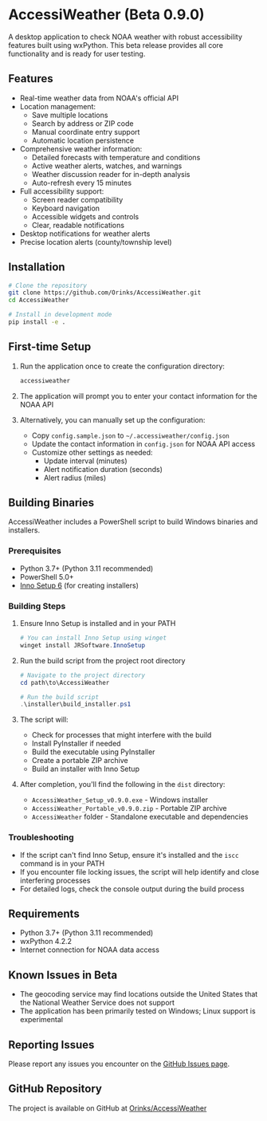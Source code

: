 # AccessiWeather (Beta 0.9.0)

A desktop application to check NOAA weather with robust accessibility features built using wxPython. This beta release provides all core functionality and is ready for user testing.

## Features

- Real-time weather data from NOAA's official API
- Location management:
  - Save multiple locations
  - Search by address or ZIP code
  - Manual coordinate entry support
  - Automatic location persistence
- Comprehensive weather information:
  - Detailed forecasts with temperature and conditions
  - Active weather alerts, watches, and warnings
  - Weather discussion reader for in-depth analysis
  - Auto-refresh every 15 minutes
- Full accessibility support:
  - Screen reader compatibility
  - Keyboard navigation
  - Accessible widgets and controls
  - Clear, readable notifications
- Desktop notifications for weather alerts
- Precise location alerts (county/township level)

## Installation

```bash
# Clone the repository
git clone https://github.com/Orinks/AccessiWeather.git
cd AccessiWeather

# Install in development mode
pip install -e .
```

## First-time Setup

1. Run the application once to create the configuration directory:
   ```bash
   accessiweather
   ```

2. The application will prompt you to enter your contact information for the NOAA API

3. Alternatively, you can manually set up the configuration:
   - Copy `config.sample.json` to `~/.accessiweather/config.json`
   - Update the contact information in `config.json` for NOAA API access
   - Customize other settings as needed:
     - Update interval (minutes)
     - Alert notification duration (seconds)
     - Alert radius (miles)

## Building Binaries

AccessiWeather includes a PowerShell script to build Windows binaries and installers.

### Prerequisites

- Python 3.7+ (Python 3.11 recommended)
- PowerShell 5.0+
- [Inno Setup 6](https://jrsoftware.org/isdl.php) (for creating installers)

### Building Steps

1. Ensure Inno Setup is installed and in your PATH
   ```powershell
   # You can install Inno Setup using winget
   winget install JRSoftware.InnoSetup
   ```

2. Run the build script from the project root directory
   ```powershell
   # Navigate to the project directory
   cd path\to\AccessiWeather

   # Run the build script
   .\installer\build_installer.ps1
   ```

3. The script will:
   - Check for processes that might interfere with the build
   - Install PyInstaller if needed
   - Build the executable using PyInstaller
   - Create a portable ZIP archive
   - Build an installer with Inno Setup

4. After completion, you'll find the following in the `dist` directory:
   - `AccessiWeather_Setup_v0.9.0.exe` - Windows installer
   - `AccessiWeather_Portable_v0.9.0.zip` - Portable ZIP archive
   - `AccessiWeather` folder - Standalone executable and dependencies

### Troubleshooting

- If the script can't find Inno Setup, ensure it's installed and the `iscc` command is in your PATH
- If you encounter file locking issues, the script will help identify and close interfering processes
- For detailed logs, check the console output during the build process

## Requirements

- Python 3.7+ (Python 3.11 recommended)
- wxPython 4.2.2
- Internet connection for NOAA data access

## Known Issues in Beta

- The geocoding service may find locations outside the United States that the National Weather Service does not support
- The application has been primarily tested on Windows; Linux support is experimental

## Reporting Issues

Please report any issues you encounter on the [GitHub Issues page](https://github.com/Orinks/AccessiWeather/issues).

## GitHub Repository

The project is available on GitHub at [Orinks/AccessiWeather](https://github.com/Orinks/AccessiWeather)
